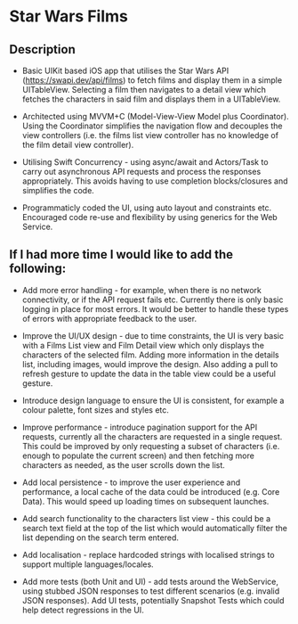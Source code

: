 #  Star Wars Films

## Description

- Basic UIKit based iOS app that utilises the Star Wars API (https://swapi.dev/api/films) to fetch films and display them in a simple UITableView. Selecting a film then navigates to a detail view which fetches the  characters in said film and displays them in a UITableView.

- Architected using MVVM+C (Model-View-View Model plus Coordinator). Using the Coordinator simplifies the navigation flow and decouples the view controllers (i.e. the films list view controller has no knowledge of the film detail view controller).

- Utilising Swift Concurrency - using async/await and Actors/Task to carry out asynchronous API requests and process the responses appropriately. This avoids having to use completion blocks/closures and simplifies the code.

- Programmaticly coded the UI, using auto layout and constraints etc. Encouraged code re-use and flexibility by using generics for the Web Service.


## If I had more time I would like to add the following:

- Add more error handling - for example, when there is no network connectivity, or if the API request fails etc. Currently there is only basic logging in place for most errors. It would be better to handle these types of errors with appropriate feedback to the user.

- Improve the UI/UX design - due to time constraints, the UI is very basic with a Films List view and Film Detail view which only displays the characters of the selected film. Adding more information in the details list, including images, would improve the design. Also adding a pull to refresh gesture to update the data in the table view could be a useful gesture.

- Introduce design language to ensure the UI is consistent, for example a colour palette, font sizes and styles etc.

- Improve performance - introduce pagination support for the API requests, currently all the characters are requested in a single request. This could be improved by only requesting a subset of characters (i.e. enough to populate the current screen) and then fetching more characters as needed, as the user scrolls down the list.
 
 - Add local persistence - to improve the user experience and performance, a local cache of the data could be introduced (e.g. Core Data). This would speed up loading times on subsequent launches.
 
 - Add search functionality to the characters list view - this could be a search text field at the top of the list which would automatically filter the list depending on the search term entered.

- Add localisation - replace hardcoded strings with localised strings to support multiple languages/locales.

- Add more tests (both Unit and UI) - add tests around the WebService, using stubbed JSON responses to test different scenarios (e.g. invalid JSON responses). Add UI tests, potentially Snapshot Tests which could help detect regressions in the UI. 

